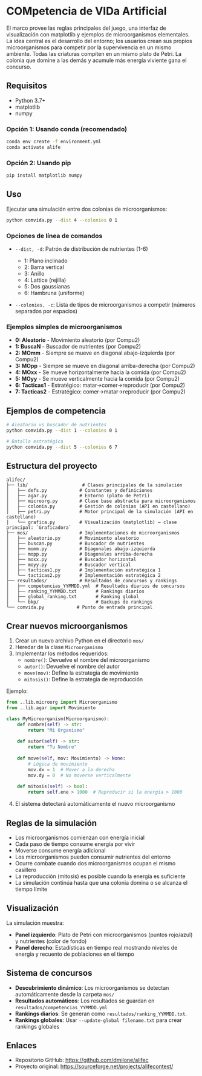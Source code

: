 # COMpetencia de VIDa Artificial

El marco provee las reglas principales del juego, una interfaz de visualización con matplotlib y ejemplos de microorganismos elementales. La idea central es el desarrollo del entorno; los usuarios crean sus propios microorganismos para competir por la supervivencia en un mismo ambiente. Todas las criaturas compiten en un mismo plato de Petri. La colonia que domine a las demás y acumule más energía viviente gana el concurso.


## Requisitos

- Python 3.7+
- matplotlib
- numpy

### Opción 1: Usando conda (recomendado)
```bash
conda env create -f environment.yml
conda activate alife
```

### Opción 2: Usando pip
```bash
pip install matplotlib numpy
```

## Uso

Ejecutar una simulación entre dos colonias de microorganismos:

```bash
python comvida.py --dist 4 --colonies 0 1
```

### Opciones de línea de comandos

- `--dist, -d`: Patrón de distribución de nutrientes (1-6)
  - 1: Plano inclinado
  - 2: Barra vertical
  - 3: Anillo
  - 4: Lattice (rejilla)
  - 5: Dos gaussianas
  - 6: Hambruna (uniforme)

- `--colonies, -c`: Lista de tipos de microorganismos a competir (números separados por espacios)

### Ejemplos simples de microorganismos

- **0: Aleatorio** - Movimiento aleatorio (por Compu2)
- **1: BuscaN** - Buscador de nutrientes (por Compu2)
- **2: MOmm** - Siempre se mueve en diagonal abajo-izquierda (por Compu2)
- **3: MOpp** - Siempre se mueve en diagonal arriba-derecha (por Compu2)
- **4: MOxx** - Se mueve horizontalmente hacia la comida (por Compu2)
- **5: MOyy** - Se mueve verticalmente hacia la comida (por Compu2)
- **6: Tacticas1** - Estratégico: matar→comer→reproducir (por Compu2)
- **7: Tacticas2** - Estratégico: comer→matar→reproducir (por Compu2)

## Ejemplos de competencia

```bash
# Aleatorio vs buscador de nutrientes
python comvida.py --dist 1 --colonies 0 1

# Batalla estratégica
python comvida.py --dist 5 --colonies 6 7

```

## Estructura del proyecto

```
alifec/
├── lib/                    # Clases principales de la simulación
│   ├── defs.py            # Constantes y definiciones
│   ├── agar.py            # Entorno (plato de Petri)
│   ├── microorg.py        # Clase base abstracta para microorganismos
│   ├── colonia.py         # Gestión de colonias (API en castellano)
│   ├── petri.py           # Motor principal de la simulación (API en castellano)
│   └── grafica.py         # Visualización (matplotlib) — clase principal: `Graficadora`
├── mos/                   # Implementaciones de microorganismos
│   ├── aleatorio.py       # Movimiento aleatorio
│   ├── buscan.py          # Buscador de nutrientes
│   ├── momm.py            # Diagonales abajo-izquierda
│   ├── mopp.py            # Diagonales arriba-derecha
│   ├── moxx.py            # Buscador horizontal
│   ├── moyy.py            # Buscador vertical
│   ├── tacticas1.py       # Implementación estratégica 1
│   └── tacticas2.py       # Implementación estratégica 2
├── resultados/            # Resultados de concursos y rankings
│   ├── competencias_YYMMDD.yml  # Resultados diarios de concursos
│   ├── ranking_YYMMDD.txt       # Rankings diarios
│   ├── global_ranking.txt       # Ranking global
│   └── bkp/                     # Backups de rankings
└── comvida.py            # Punto de entrada principal
```

## Crear nuevos microorganismos

1. Crear un nuevo archivo Python en el directorio `mos/`
2. Heredar de la clase `Microorganismo`
3. Implementar los métodos requeridos:
   - `nombre()`: Devuelve el nombre del microorganismo
   - `autor()`: Devuelve el nombre del autor  
   - `move(mov)`: Define la estrategia de movimiento
   - `mitosis()`: Define la estrategia de reproducción

Ejemplo:
```python
from ..lib.microorg import Microorganismo
from ..lib.agar import Movimiento

class MyMicroorganism(Microorganismo):
    def nombre(self) -> str:
        return "Mi Organismo"
        
    def autor(self) -> str:
        return "Tu Nombre"
        
    def move(self, mov: Movimiento) -> None:
        # Lógica de movimiento
        mov.dx = 1  # Mover a la derecha
        mov.dy = 0  # No moverse verticalmente
        
    def mitosis(self) -> bool:
        return self.ene > 1000  # Reproducir si la energía > 1000
```

4. El sistema detectará automáticamente el nuevo microorganismo

## Reglas de la simulación

- Los microorganismos comienzan con energía inicial
- Cada paso de tiempo consume energía por vivir
- Moverse consume energía adicional
- Los microorganismos pueden consumir nutrientes del entorno
- Ocurre combate cuando dos microorganismos ocupan el mismo casillero
- La reproducción (mitosis) es posible cuando la energía es suficiente
- La simulación continúa hasta que una colonia domina o se alcanza el tiempo límite

## Visualización

La simulación muestra:
- **Panel izquierdo**: Plato de Petri con microorganismos (puntos rojo/azul) y nutrientes (color de fondo)
- **Panel derecho**: Estadísticas en tiempo real mostrando niveles de energía y recuento de poblaciones en el tiempo

## Sistema de concursos

- **Descubrimiento dinámico**: Los microorganismos se detectan automáticamente desde la carpeta `mos/`
- **Resultados automáticos**: Los resultados se guardan en `resultados/competencias_YYMMDD.yml`
 - **Rankings diarios**: Se generan como `resultados/ranking_YYMMDD.txt`.
- **Rankings globales**: Usar `--update-global filename.txt` para crear rankings globales

## Enlaces
- Repositorio GitHub: https://github.com/dmilone/alifec
- Proyecto original: https://sourceforge.net/projects/alifecontest/
